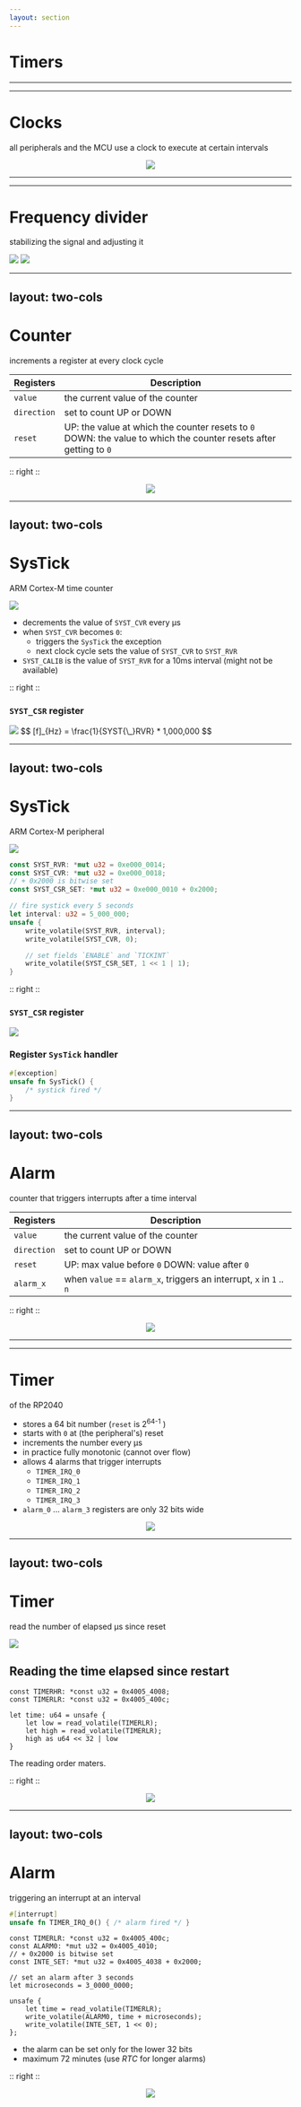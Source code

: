 ```yaml
---
layout: section
---
```

# Timers

---
---
# Clocks
all peripherals and the MCU use a clock to execute at certain intervals

<div align="center">
<img src="/timers/clocks.png" class="rounded w-140">
</div>

---
---
# Frequency divider
stabilizing the signal and adjusting it

<img src="/timers/clock_pipeline.png" class="rounded w-140">

<img src="/timers/clock_divider.png" class="rounded w-140">

---
layout: two-cols
---
# Counter
increments a register at every clock cycle

| Registers | Description |
|-----------|-------------|
| `value` | the current value of the counter |
| `direction` | set to count UP or DOWN |
| `reset` | UP: the value at which the counter resets to `0` DOWN: the value to which the counter resets after getting to `0`  |

<style>
.two-columns {
    grid-template-columns: 2fr 3fr;
}
</style>

:: right ::

<div align="center">
<img src="/timers/counter.svg" class="rounded w-150">
</div>

---
layout: two-cols
---
# SysTick
ARM Cortex-M time counter

<img src="/timers/systick_registers.png" class="rounded w-140">
<v-clicks>

- decrements the value of `SYST_CVR` every μs
- when `SYST_CVR` becomes `0`: 
  - triggers the `SysTick` the exception
  - next clock cycle sets the value of `SYST_CVR` to `SYST_RVR`
- `SYST_CALIB` is the value of `SYST_RVR` for a 10ms interval (might not be available)

</v-clicks>

:: right ::

### `SYST_CSR` register
<img src="/timers/systick_csr_register.png" class="rounded">

<v-click>
$$
[f]_{Hz} = \frac{1}{SYST{\_}RVR} * 1,000,000
$$
</v-click>

---
layout: two-cols
---
# SysTick
ARM Cortex-M peripheral

<img src="/timers/systick_registers.png" class="rounded w-140">

```rust
const SYST_RVR: *mut u32 = 0xe000_0014;
const SYST_CVR: *mut u32 = 0xe000_0018;
// + 0x2000 is bitwise set
const SYST_CSR_SET: *mut u32 = 0xe000_0010 + 0x2000;

// fire systick every 5 seconds
let interval: u32 = 5_000_000;
unsafe {
    write_volatile(SYST_RVR, interval);
    write_volatile(SYST_CVR, 0);

    // set fields `ENABLE` and `TICKINT`
    write_volatile(SYST_CSR_SET, 1 << 1 | 1);
}
```

:: right ::

### `SYST_CSR` register
<img src="/timers/systick_csr_register.png" class="rounded">

### Register `SysTick`  handler

```rust
#[exception]
unsafe fn SysTick() { 
    /* systick fired */ 
}
```

---
layout: two-cols
---
# Alarm
counter that triggers interrupts after a time interval

| Registers | Description |
|-----------|-------------|
| `value` | the current value of the counter |
| `direction` | set to count UP or DOWN |
| `reset` | UP: max value before `0` DOWN: value after `0`  |
| `alarm_x` | when `value` == `alarm_x`, triggers an interrupt, `x` in `1` .. `n` |

<style>
.two-columns {
    grid-template-columns: 2fr 3fr;
}
</style>

:: right ::

<div align="center">
<img src="/timers/alarm.svg" class="rounded w-150">
</div>

---
---
# Timer
of the RP2040

<div grid="~ cols-2 gap-5">

<div>

- stores a 64 bit number (`reset` is 2<sup>64-1</sup> )
- starts with `0` at (the peripheral's) reset
- increments the number every μs
- in practice fully monotonic (cannot over flow)
- allows 4 alarms that trigger interrupts
  - `TIMER_IRQ_0`
  - `TIMER_IRQ_1`
  - `TIMER_IRQ_2`
  - `TIMER_IRQ_3`
- `alarm_0` ... `alarm_3` registers are only 32 bits wide

</div>

<div align="center">
<img src="/timers/alarm.svg" class="rounded w-150">
</div>

</div>

---
layout: two-cols
---

# Timer
read the number of elapsed μs since reset

<img src="/timers/timer_registers_1.png" class="rounded w-100">

## Reading the time elapsed since restart

```rust{all|1,5|2,6|4,7,8}
const TIMERHR: *const u32 = 0x4005_4008;
const TIMERLR: *const u32 = 0x4005_400c;

let time: u64 = unsafe {
    let low = read_volatile(TIMERLR);
    let high = read_volatile(TIMERLR);
    high as u64 << 32 | low
}
```

The reading order maters.

:: right ::

<div align="center">
    <img src="/timers/timer_registers_2.png" class="rounded w-100">
</div>

---
layout: two-cols
---
# Alarm
triggering an interrupt at an interval

```rust
#[interrupt]
unsafe fn TIMER_IRQ_0() { /* alarm fired */ }
```

```rust{all|3,4|1,10|2,11|3,4,12}
const TIMERLR: *const u32 = 0x4005_400c;
const ALARM0: *mut u32 = 0x4005_4010;
// + 0x2000 is bitwise set
const INTE_SET: *mut u32 = 0x4005_4038 + 0x2000;

// set an alarm after 3 seconds
let microseconds = 3_0000_0000;

unsafe {
    let time = read_volatile(TIMERLR);
    write_volatile(ALARM0, time + microseconds);
    write_volatile(INTE_SET, 1 << 0);
};
```

- the alarm can be set only for the lower 32 bits
- maximum 72 minutes (use *RTC* for longer alarms)

:: right ::

<div align="center">
    <img src="/timers/timer_registers_2.png" class="rounded w-100">
</div>
